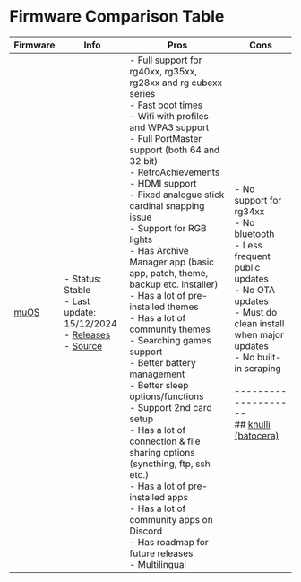 # Firmware Comparison Table

| Firmware | Info | Pros | Cons |
|----------|------|------|------|
| [muOS](https://muos.dev/) | - Status: Stable  <br>- Last update: 15/12/2024  <br>- [Releases](https://muos.dev/release/current)  <br>- [Source](https://github.com/MustardOS) | - Full support for rg40xx, rg35xx, rg28xx and rg cubexx series<br>- Fast boot times<br>- Wifi with profiles and WPA3 support<br>- Full PortMaster support (both 64 and 32 bit)<br>- RetroAchievements<br>- HDMI support<br>- Fixed analogue stick cardinal snapping issue<br>- Support for RGB lights<br>- Has Archive Manager app (basic app, patch, theme, backup etc. installer)<br>- Has a lot of pre-installed themes<br>- Has a lot of community themes<br>- Searching games support<br>- Better battery management<br>- Better sleep options/functions<br>- Support 2nd card setup<br>- Has a lot of connection & file sharing options (syncthing, ftp, ssh etc.)<br>- Has a lot of pre-installed apps<br>- Has a lot of community apps on Discord<br>- Has roadmap for future releases<br>- Multilingual | - No support for rg34xx<br>- No bluetooth<br>- Less frequent public updates<br>- No OTA updates<br>- Must do clean install when major updates<br>- No built-in scraping<br><br>-------------------- <br>## [knulli (batocera)](https://knulli.org/) |
